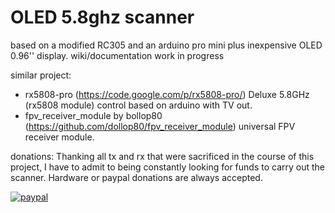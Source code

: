 # OLED 5.8ghz scanner

based on a modified RC305 and an arduino pro mini plus inexpensive OLED 0.96'' display.
wiki/documentation work in progress

similar project:
* rx5808-pro (https://code.google.com/p/rx5808-pro/)
Deluxe 5.8GHz (rx5808 module) control based on arduino with TV out.
* fpv_receiver_module by bollop80 (https://github.com/dollop80/fpv_receiver_module)
universal FPV receiver module.


donations:
Thanking all tx and rx that were sacrificed in the course of this project, I have to admit to being constantly looking for funds to carry out the scanner. Hardware or paypal donations are always accepted.

[![paypal](https://www.paypalobjects.com/it_IT/IT/i/btn/btn_donateCC_LG.gif)](https://www.paypal.com/cgi-bin/webscr?cmd=_s-xclick&hosted_button_id=YKP2PH72RKPRY)